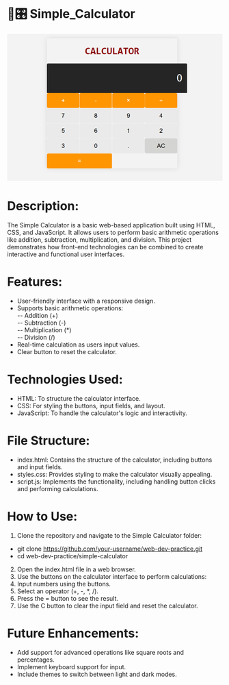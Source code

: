 # 🧮🎛 Simple_Calculator 

![Simple Calculator Test Image](simpleCalc.png)

# Description:
The Simple Calculator is a basic web-based application built using HTML, CSS, and JavaScript. It allows users to perform basic arithmetic operations like addition, subtraction, multiplication, and division. This project demonstrates how front-end technologies can be combined to create interactive and functional user interfaces.

# Features:
- User-friendly interface with a responsive design.
- Supports basic arithmetic operations: <br>
-- Addition (+) <br>
-- Subtraction (-) <br>
-- Multiplication (*) <br>
-- Division (/) <br>
- Real-time calculation as users input values.
- Clear button to reset the calculator.

# Technologies Used:
- HTML: To structure the calculator interface.
- CSS: For styling the buttons, input fields, and layout.
- JavaScript: To handle the calculator's logic and interactivity.

# File Structure:
- index.html: Contains the structure of the calculator, including buttons and input fields.
- styles.css: Provides styling to make the calculator visually appealing.
- script.js: Implements the functionality, including handling button clicks and performing calculations.

# How to Use:
1. Clone the repository and navigate to the Simple Calculator folder:
- git clone https://github.com/your-username/web-dev-practice.git
- cd web-dev-practice/simple-calculator
2. Open the index.html file in a web browser.
3. Use the buttons on the calculator interface to perform calculations:
4. Input numbers using the buttons.
5. Select an operator (+, -, *, /).
6. Press the = button to see the result.
7. Use the C button to clear the input field and reset the calculator.


# Future Enhancements:
- Add support for advanced operations like square roots and percentages.
- Implement keyboard support for input.
- Include themes to switch between light and dark modes.
